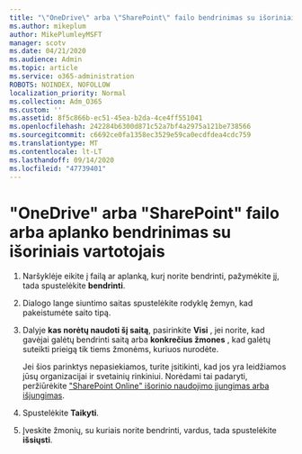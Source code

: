 ```yaml
---
title: "\"OneDrive\" arba \"SharePoint\" failo bendrinimas su išoriniais vartotojais"
ms.author: mikeplum
author: MikePlumleyMSFT
manager: scotv
ms.date: 04/21/2020
ms.audience: Admin
ms.topic: article
ms.service: o365-administration
ROBOTS: NOINDEX, NOFOLLOW
localization_priority: Normal
ms.collection: Adm_O365
ms.custom: ''
ms.assetid: 8f5c866b-ec51-45ea-b2da-4ce4ff551041
ms.openlocfilehash: 242284b6300d871c52a7bf4a2975a121be738566
ms.sourcegitcommit: c6692ce0fa1358ec3529e59ca0ecdfdea4cdc759
ms.translationtype: MT
ms.contentlocale: lt-LT
ms.lasthandoff: 09/14/2020
ms.locfileid: "47739401"
---
```

# <a name="share-a-onedrive-or-sharepoint-file-or-folder-with-external-users"></a>"OneDrive" arba "SharePoint" failo arba aplanko bendrinimas su išoriniais vartotojais

1. Naršyklėje eikite į failą ar aplanką, kurį norite bendrinti, pažymėkite jį, tada spustelėkite **bendrinti**.
    
2. Dialogo lange siuntimo saitas spustelėkite rodyklę žemyn, kad pakeistumėte saito tipą.
    
3. Dalyje **kas norėtų naudoti šį saitą**, pasirinkite **Visi** , jei norite, kad gavėjai galėtų bendrinti saitą arba **konkrečius žmones** , kad galėtų suteikti prieigą tik tiems žmonėms, kuriuos nurodėte. 
    
    Jei šios parinktys nepasiekiamos, turite įsitikinti, kad jos yra leidžiamos jūsų organizacijai ir svetainių rinkiniui. Norėdami tai padaryti, peržiūrėkite ["SharePoint Online" išorinio naudojimo įjungimas arba išjungimas](https://go.microsoft.com/fwlink/?linkid=866426).
    
4. Spustelėkite **Taikyti**.
    
5. Įveskite žmonių, su kuriais norite bendrinti, vardus, tada spustelėkite **išsiųsti**.
    

